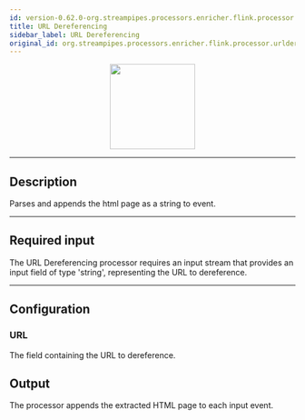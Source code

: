 ```yaml
---
id: version-0.62.0-org.streampipes.processors.enricher.flink.processor.urldereferencing
title: URL Dereferencing
sidebar_label: URL Dereferencing
original_id: org.streampipes.processors.enricher.flink.processor.urldereferencing
---
```




<p align="center"> 
    <img src="/docs/img/pipeline-elements/org.streampipes.processors.enricher.flink.processor.urldereferencing/icon.png" width="150px;" class="pe-image-documentation"/>
</p>

***

## Description

Parses and appends the html page as a string to event.

***

## Required input
The URL Dereferencing processor requires an input stream that provides an input field of type 'string', representing 
the URL to dereference.

***

## Configuration

### URL
The field containing the URL to dereference.

## Output
The processor appends the extracted HTML page to each input event.
